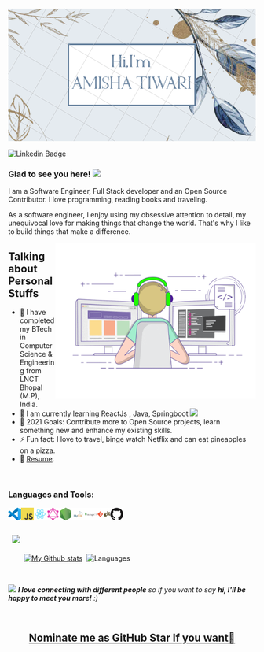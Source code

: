 [![Amisha GitHub Banner](./name.png)](https://amishatiwari.netlify.app)
<!-- ### Hi there, I'm <a href="https://amishatiwari.netlify.app" target="_blank">Amisha Tiwari</a> <img src="https://media.giphy.com/media/hvRJCLFzcasrR4ia7z/giphy.gif" width="25px"> -->

[![Linkedin Badge](https://img.shields.io/badge/-LinkedIn-0e76a8?style=flat-square&logo=Linkedin&logoColor=white)](https://www.linkedin.com/in/amisha-tiwari-50838b182/)

### Glad to see you here! <img src="https://media.giphy.com/media/hvRJCLFzcasrR4ia7z/giphy.gif" width="25px">

I am a Software Engineer, Full Stack developer and an Open Source Contributor. I love programming, reading books and traveling.

As a software engineer, I enjoy using my obsessive attention to detail, my unequivocal love for making things that change the world. That's why I like to build things that make a difference.


<img align="right" alt="GIF" src="https://github.com/amisha26/amisha26/blob/master/self.gif?raw=true" width="408" height="318" />

## Talking about Personal Stuffs 

- 🔭 I have completed my BTech in Computer Science & Engineering from LNCT Bhopal (M.P), India.
- 🌱 I am currently learning ReactJs , Java, Springboot <img src="https://media.giphy.com/media/WUlplcMpOCEmTGBtBW/giphy.gif" width="30">
- 🥅 2021 Goals: Contribute more to Open Source projects, learn something new and enhance my existing skills.
- ⚡ Fun fact: I love to travel, binge watch Netflix and can eat pineapples on a pizza.
- 📝 [Resume](https://amishatiwari.netlify.app/static/media/at.b7b110aa.pdf).



<br/>

### Languages and Tools:

[<img align="left" alt="Visual Studio Code" width="26px" src="https://raw.githubusercontent.com/github/explore/80688e429a7d4ef2fca1e82350fe8e3517d3494d/topics/visual-studio-code/visual-studio-code.png" />][linkedin]
[<img align="left" alt="JavaScript" width="26px" src="https://raw.githubusercontent.com/github/explore/80688e429a7d4ef2fca1e82350fe8e3517d3494d/topics/javascript/javascript.png" />][linkedin]
[<img align="left" alt="React" width="26px" src="https://raw.githubusercontent.com/github/explore/80688e429a7d4ef2fca1e82350fe8e3517d3494d/topics/react/react.png" />][linkedin]
[<img align="left" alt="GraphQL" width="26px" src="https://raw.githubusercontent.com/github/explore/80688e429a7d4ef2fca1e82350fe8e3517d3494d/topics/graphql/graphql.png" />][linkedin]
[<img align="left" alt="Node.js" width="26px" src="https://raw.githubusercontent.com/github/explore/80688e429a7d4ef2fca1e82350fe8e3517d3494d/topics/nodejs/nodejs.png" />][linkedin]
[<img align="left" alt="MySQL" width="26px" src="https://raw.githubusercontent.com/github/explore/80688e429a7d4ef2fca1e82350fe8e3517d3494d/topics/mysql/mysql.png" />][linkedin]
[<img align="left" alt="MongoDB" width="26px" src="https://raw.githubusercontent.com/github/explore/80688e429a7d4ef2fca1e82350fe8e3517d3494d/topics/mongodb/mongodb.png" />][linkedin]
[<img align="left" alt="Git" width="26px" src="https://raw.githubusercontent.com/github/explore/80688e429a7d4ef2fca1e82350fe8e3517d3494d/topics/git/git.png" />][linkedin]
[<img align="left" alt="GitHub" width="26px" src="https://raw.githubusercontent.com/github/explore/78df643247d429f6cc873026c0622819ad797942/topics/github/github.png" />][linkedin]
<br />
<br />

<!-- [![My Github stats](https://github-readme-stats.vercel.app/api?username=amisha26&show_icons=true&&cache_seconds=86400&theme=radical)](https://github.com/amisha26/github-readme-stats) -->

<a href="https://github.com/amisha26">
  <img align="center" style="margin:0.5rem" src="https://github-readme-stats.vercel.app/api/top-langs/?username=amisha26&hide=html,css&title_color=ffffff&text_color=c9cacc&icon_color=4AB197&bg_color=1A2B34" />
</a>


<span> &nbsp; &nbsp; &nbsp; &nbsp; </span>
 [![My Github stats](https://github-readme-stats.vercel.app/api?username=amisha26&show_icons=true&&cache_seconds=86400&theme=radical)](https://github.com/amisha26/github-readme-stats)<span>&nbsp; </span>
![Languages](https://github-readme-stats.vercel.app/api/top-langs/?username=amisha26&show_icons=true&theme=merko&hide=["contribs","prs"]&cache_seconds=86400)




<br/>

<img src="https://media.giphy.com/media/LnQjpWaON8nhr21vNW/giphy.gif" width="40"> <em><b>I love connecting with different people</b> so if you want to say <b>hi, I'll be happy to meet you more!</b> :)</em>

<br/>

<h2 align="center">
<a href="https://stars.github.com/">Nominate me as GitHub Star If you want🌟</a>
</h2>

[linkedin]: https://www.linkedin.com/in/amisha-tiwari-50838b182/
